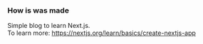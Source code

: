 ### How is was made

Simple blog to learn Next.js. <br/>
To learn more: https://nextjs.org/learn/basics/create-nextjs-app
